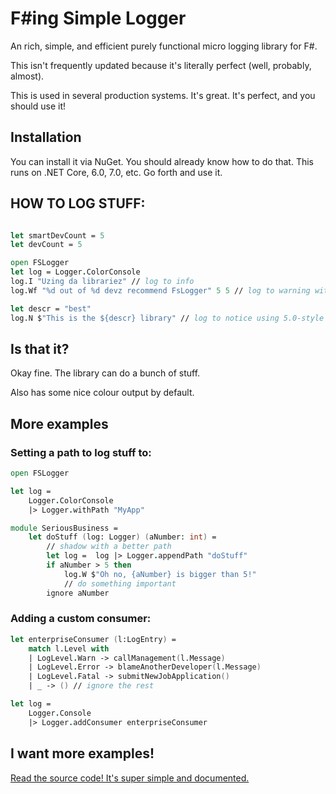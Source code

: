 # F#ing Simple Logger

An rich, simple, and efficient purely functional micro logging library for F#.

This isn't frequently updated because it's literally perfect (well, probably, almost).

This is used in several production systems. It's great. It's perfect, and you should use it!


## Installation

You can install it via NuGet. You should already know how to do that.
This runs on .NET Core, 6.0, 7.0, etc. Go forth and use it.


## HOW TO LOG STUFF:

```fsharp

let smartDevCount = 5
let devCount = 5

open FSLogger
let log = Logger.ColorConsole
log.I "Uzing da librariez" // log to info
log.Wf "%d out of %d devz recommend FsLogger" 5 5 // log to warning with format features

let descr = "best"
log.N $"This is the ${descr} library" // log to notice using 5.0-style interpolation
```

## Is that it?

Okay fine. The library can do a bunch of stuff.  

Also has some nice colour output by default.


## More examples

### Setting a path to log stuff to:

```fsharp
open FSLogger

let log = 
    Logger.ColorConsole
    |> Logger.withPath "MyApp"

module SeriousBusiness = 
    let doStuff (log: Logger) (aNumber: int) =
        // shadow with a better path
        let log =  log |> Logger.appendPath "doStuff"
        if aNumber > 5 then
            log.W $"Oh no, {aNumber} is bigger than 5!"
            // do something important
	    ignore aNumber
```


### Adding a custom consumer:

```fsharp
let enterpriseConsumer (l:LogEntry) = 
	match l.Level with
	| LogLevel.Warn -> callManagement(l.Message)
	| LogLevel.Error -> blameAnotherDeveloper(l.Message)
	| LogLevel.Fatal -> submitNewJobApplication()
	| _ -> () // ignore the rest

let log = 
	Logger.Console
	|> Logger.addConsumer enterpriseConsumer
```


## I want more examples!

[Read the source code! It's super simple and documented.](https://github.com/varon/FSLogger/blob/master/src/FSLogger/Logger.fs)
